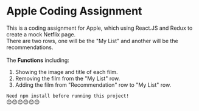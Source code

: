 # Apple Coding Assignment
This is a coding assignment for Apple, which using React.JS and Redux to create a mock Netflix page.<br>
There are two rows, one will be the "My List" and another will be the recommendations. <br>
<br>
The __Functions__ including: <br>
1. Showing the image and title of each film.<br>
2. Removing the film from the "My List" row.<br>
3. Adding the film from "Recommendation" row to "My List" row.<br>

`Need npm install before running this project!`<br>
:blush::blush::blush::blush::blush::blush:
